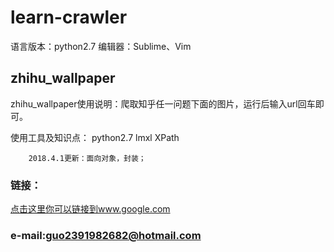 #                                     learn-crawler

语言版本：python2.7
编辑器：Sublime、Vim


## zhihu_wallpaper

zhihu_wallpaper使用说明：爬取知乎任一问题下面的图片，运行后输入url回车即可。

使用工具及知识点：
python2.7
lmxl
XPath

		2018.4.1更新：面向对象，封装；


### 链接：
[点击这里你可以链接到www.google.com](http://www.google.com)<br />


    

### e-mail:guo2391982682@hotmail.com

